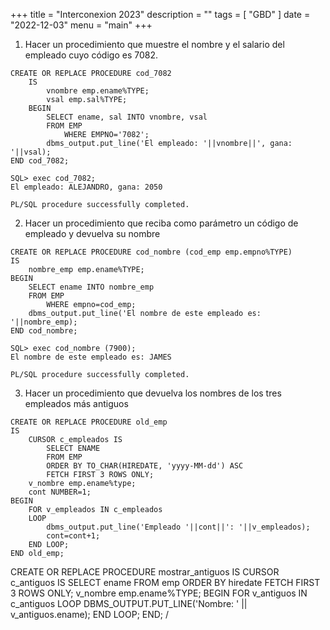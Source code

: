 +++
title = "Interconexion 2023"
description = ""
tags = [
    "GBD"
]
date = "2022-12-03"
menu = "main"
+++

1. Hacer un procedimiento que muestre el nombre y el salario del empleado cuyo código es 7082.

~~~
CREATE OR REPLACE PROCEDURE cod_7082
    IS
        vnombre emp.ename%TYPE;
        vsal emp.sal%TYPE;
    BEGIN
        SELECT ename, sal INTO vnombre, vsal
        FROM EMP
            WHERE EMPNO='7082';
        dbms_output.put_line('El empleado: '||vnombre||', gana: '||vsal);
END cod_7082;
~~~

~~~
SQL> exec cod_7082;
El empleado: ALEJANDRO, gana: 2050

PL/SQL procedure successfully completed.
~~~

2. Hacer un procedimiento que reciba como parámetro un código de empleado y devuelva su nombre

~~~
CREATE OR REPLACE PROCEDURE cod_nombre (cod_emp emp.empno%TYPE)
IS
    nombre_emp emp.ename%TYPE;
BEGIN
    SELECT ename INTO nombre_emp
    FROM EMP
        WHERE empno=cod_emp;
    dbms_output.put_line('El nombre de este empleado es: '||nombre_emp);
END cod_nombre;
~~~

~~~
SQL> exec cod_nombre (7900);
El nombre de este empleado es: JAMES

PL/SQL procedure successfully completed.
~~~

3. Hacer un procedimiento que devuelva los nombres de los tres empleados más antiguos

~~~
CREATE OR REPLACE PROCEDURE old_emp
IS
    CURSOR c_empleados IS
        SELECT ENAME
        FROM EMP
        ORDER BY TO_CHAR(HIREDATE, 'yyyy-MM-dd') ASC
        FETCH FIRST 3 ROWS ONLY;
    v_nombre emp.ename%type;
    cont NUMBER=1;
BEGIN
    FOR v_empleados IN c_empleados
    LOOP
        dbms_output.put_line('Empleado '||cont||': '||v_empleados);
        cont=cont+1;
    END LOOP;
END old_emp;
~~~

CREATE OR REPLACE PROCEDURE mostrar_antiguos
IS
  CURSOR c_antiguos IS
    SELECT ename
    FROM emp
    ORDER BY hiredate
    FETCH FIRST 3 ROWS ONLY;
  v_nombre emp.ename%TYPE;
BEGIN
    FOR v_antiguos IN c_antiguos
    LOOP
        DBMS_OUTPUT.PUT_LINE('Nombre: ' || v_antiguos.ename);
    END LOOP;
END;
/